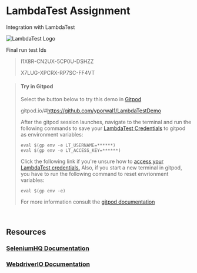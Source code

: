 # LambdaTest Assignment
Integration with LambdaTest

![LambdaTest Logo](https://www.lambdatest.com/images/logo.svg)

Final run test Ids
>I1X8R-CN2UX-5CP0U-DSHZZ
>
>X7LUG-XPCRX-RP7SC-FF4VT

>   #### Try in Gitpod
>   Select the button below to try this demo in [Gitpod](https://www.gitpod.io/)
>
>  gitpod.io/#https://github.com/yporwal1/LambdaTestDemo
>
>   After the gitpod session launches, navigate to the terminal and run the following commands to save your [LambdaTest Credentials](https://accounts.lambdatest.com/detail/profile) to gitpod as environment variables:
>   ```
>   eval $(gp env -e LT_USERNAME=******)
>   eval $(gp env -e LT_ACCESS_KEY=******)
>   ```
>   Click the following link if you're unsure how to [access your LambdaTest credentials.](https://www.lambdatest.com/support/docs/using-environment-variables-for-authentication-credentials/)
>   Also, if you start a new terminal in gitpod, you have to run the following command to reset envrionment variables:
>   ```
>   eval $(gp env -e)
>   ```
>  
>   For more information consult the [gitpod documentation](https://www.gitpod.io/docs/47_environment_variables/)

<br />

## Resources
### [SeleniumHQ Documentation](http://www.seleniumhq.org/docs/)
### [WebdriverIO Documentation](https://webdriver.io/docs/gettingstarted.html)
